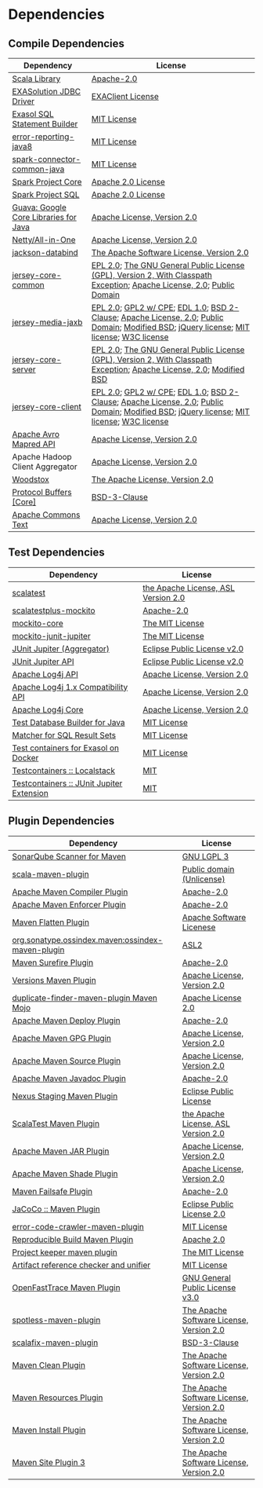<!-- @formatter:off -->
# Dependencies

## Compile Dependencies

| Dependency                                  | License                                                                                                                                                                                             |
| ------------------------------------------- | --------------------------------------------------------------------------------------------------------------------------------------------------------------------------------------------------- |
| [Scala Library][0]                          | [Apache-2.0][1]                                                                                                                                                                                     |
| [EXASolution JDBC Driver][2]                | [EXAClient License][3]                                                                                                                                                                              |
| [Exasol SQL Statement Builder][4]           | [MIT License][5]                                                                                                                                                                                    |
| [error-reporting-java8][6]                  | [MIT License][7]                                                                                                                                                                                    |
| [spark-connector-common-java][8]            | [MIT License][9]                                                                                                                                                                                    |
| [Spark Project Core][10]                    | [Apache 2.0 License][11]                                                                                                                                                                            |
| [Spark Project SQL][10]                     | [Apache 2.0 License][11]                                                                                                                                                                            |
| [Guava: Google Core Libraries for Java][12] | [Apache License, Version 2.0][13]                                                                                                                                                                   |
| [Netty/All-in-One][14]                      | [Apache License, Version 2.0][1]                                                                                                                                                                    |
| [jackson-databind][15]                      | [The Apache Software License, Version 2.0][16]                                                                                                                                                      |
| [jersey-core-common][17]                    | [EPL 2.0][18]; [The GNU General Public License (GPL), Version 2, With Classpath Exception][19]; [Apache License, 2.0][11]; [Public Domain][20]                                                      |
| [jersey-media-jaxb][21]                     | [EPL 2.0][18]; [GPL2 w/ CPE][19]; [EDL 1.0][22]; [BSD 2-Clause][23]; [Apache License, 2.0][11]; [Public Domain][20]; [Modified BSD][24]; [jQuery license][25]; [MIT license][26]; [W3C license][27] |
| [jersey-core-server][28]                    | [EPL 2.0][18]; [The GNU General Public License (GPL), Version 2, With Classpath Exception][19]; [Apache License, 2.0][11]; [Modified BSD][24]                                                       |
| [jersey-core-client][29]                    | [EPL 2.0][18]; [GPL2 w/ CPE][19]; [EDL 1.0][22]; [BSD 2-Clause][23]; [Apache License, 2.0][11]; [Public Domain][20]; [Modified BSD][24]; [jQuery license][25]; [MIT license][26]; [W3C license][27] |
| [Apache Avro Mapred API][30]                | [Apache License, Version 2.0][16]                                                                                                                                                                   |
| Apache Hadoop Client Aggregator             | [Apache License, Version 2.0][16]                                                                                                                                                                   |
| [Woodstox][31]                              | [The Apache License, Version 2.0][13]                                                                                                                                                               |
| [Protocol Buffers [Core]][32]               | [BSD-3-Clause][33]                                                                                                                                                                                  |
| [Apache Commons Text][34]                   | [Apache License, Version 2.0][16]                                                                                                                                                                   |

## Test Dependencies

| Dependency                                      | License                                   |
| ----------------------------------------------- | ----------------------------------------- |
| [scalatest][35]                                 | [the Apache License, ASL Version 2.0][36] |
| [scalatestplus-mockito][37]                     | [Apache-2.0][36]                          |
| [mockito-core][38]                              | [The MIT License][39]                     |
| [mockito-junit-jupiter][38]                     | [The MIT License][39]                     |
| [JUnit Jupiter (Aggregator)][40]                | [Eclipse Public License v2.0][41]         |
| [JUnit Jupiter API][40]                         | [Eclipse Public License v2.0][41]         |
| [Apache Log4j API][42]                          | [Apache License, Version 2.0][16]         |
| [Apache Log4j 1.x Compatibility API][43]        | [Apache License, Version 2.0][16]         |
| [Apache Log4j Core][44]                         | [Apache License, Version 2.0][16]         |
| [Test Database Builder for Java][45]            | [MIT License][46]                         |
| [Matcher for SQL Result Sets][47]               | [MIT License][48]                         |
| [Test containers for Exasol on Docker][49]      | [MIT License][50]                         |
| [Testcontainers :: Localstack][51]              | [MIT][52]                                 |
| [Testcontainers :: JUnit Jupiter Extension][51] | [MIT][52]                                 |

## Plugin Dependencies

| Dependency                                              | License                                        |
| ------------------------------------------------------- | ---------------------------------------------- |
| [SonarQube Scanner for Maven][53]                       | [GNU LGPL 3][54]                               |
| [scala-maven-plugin][55]                                | [Public domain (Unlicense)][56]                |
| [Apache Maven Compiler Plugin][57]                      | [Apache-2.0][16]                               |
| [Apache Maven Enforcer Plugin][58]                      | [Apache-2.0][16]                               |
| [Maven Flatten Plugin][59]                              | [Apache Software Licenese][16]                 |
| [org.sonatype.ossindex.maven:ossindex-maven-plugin][60] | [ASL2][13]                                     |
| [Maven Surefire Plugin][61]                             | [Apache-2.0][16]                               |
| [Versions Maven Plugin][62]                             | [Apache License, Version 2.0][16]              |
| [duplicate-finder-maven-plugin Maven Mojo][63]          | [Apache License 2.0][11]                       |
| [Apache Maven Deploy Plugin][64]                        | [Apache-2.0][16]                               |
| [Apache Maven GPG Plugin][65]                           | [Apache License, Version 2.0][16]              |
| [Apache Maven Source Plugin][66]                        | [Apache License, Version 2.0][16]              |
| [Apache Maven Javadoc Plugin][67]                       | [Apache-2.0][16]                               |
| [Nexus Staging Maven Plugin][68]                        | [Eclipse Public License][69]                   |
| [ScalaTest Maven Plugin][70]                            | [the Apache License, ASL Version 2.0][36]      |
| [Apache Maven JAR Plugin][71]                           | [Apache License, Version 2.0][16]              |
| [Apache Maven Shade Plugin][72]                         | [Apache License, Version 2.0][16]              |
| [Maven Failsafe Plugin][73]                             | [Apache-2.0][16]                               |
| [JaCoCo :: Maven Plugin][74]                            | [Eclipse Public License 2.0][75]               |
| [error-code-crawler-maven-plugin][76]                   | [MIT License][77]                              |
| [Reproducible Build Maven Plugin][78]                   | [Apache 2.0][13]                               |
| [Project keeper maven plugin][79]                       | [The MIT License][80]                          |
| [Artifact reference checker and unifier][81]            | [MIT License][82]                              |
| [OpenFastTrace Maven Plugin][83]                        | [GNU General Public License v3.0][84]          |
| [spotless-maven-plugin][85]                             | [The Apache Software License, Version 2.0][16] |
| [scalafix-maven-plugin][86]                             | [BSD-3-Clause][33]                             |
| [Maven Clean Plugin][87]                                | [The Apache Software License, Version 2.0][13] |
| [Maven Resources Plugin][88]                            | [The Apache Software License, Version 2.0][13] |
| [Maven Install Plugin][89]                              | [The Apache Software License, Version 2.0][13] |
| [Maven Site Plugin 3][90]                               | [The Apache Software License, Version 2.0][13] |

[0]: https://www.scala-lang.org/
[1]: https://www.apache.org/licenses/LICENSE-2.0
[2]: http://www.exasol.com
[3]: https://repo1.maven.org/maven2/com/exasol/exasol-jdbc/7.1.19/exasol-jdbc-7.1.19-license.txt
[4]: https://github.com/exasol/sql-statement-builder/
[5]: https://github.com/exasol/sql-statement-builder/blob/main/LICENSE
[6]: https://github.com/exasol/error-reporting-java/
[7]: https://github.com/exasol/error-reporting-java/blob/main/LICENSE
[8]: https://github.com/exasol/spark-connector-common-java/
[9]: https://github.com/exasol/spark-connector-common-java/blob/main/LICENSE
[10]: https://spark.apache.org/
[11]: http://www.apache.org/licenses/LICENSE-2.0.html
[12]: https://github.com/google/guava
[13]: http://www.apache.org/licenses/LICENSE-2.0.txt
[14]: https://netty.io/index.html
[15]: https://github.com/FasterXML/jackson
[16]: https://www.apache.org/licenses/LICENSE-2.0.txt
[17]: https://projects.eclipse.org/projects/ee4j.jersey/jersey-common
[18]: http://www.eclipse.org/legal/epl-2.0
[19]: https://www.gnu.org/software/classpath/license.html
[20]: https://creativecommons.org/publicdomain/zero/1.0/
[21]: https://eclipse-ee4j.github.io/jersey/
[22]: http://www.eclipse.org/org/documents/edl-v10.php
[23]: https://opensource.org/licenses/BSD-2-Clause
[24]: https://asm.ow2.io/license.html
[25]: https://github.com/jquery/jquery/blob/main/LICENSE.txt
[26]: http://www.opensource.org/licenses/mit-license.php
[27]: https://www.w3.org/Consortium/Legal/copyright-documents-19990405
[28]: https://projects.eclipse.org/projects/ee4j.jersey/jersey-server
[29]: https://projects.eclipse.org/projects/ee4j.jersey/jersey-client
[30]: https://avro.apache.org
[31]: https://github.com/FasterXML/woodstox
[32]: https://developers.google.com/protocol-buffers/docs/javatutorial
[33]: https://opensource.org/licenses/BSD-3-Clause
[34]: https://commons.apache.org/proper/commons-text
[35]: http://www.scalatest.org
[36]: http://www.apache.org/licenses/LICENSE-2.0
[37]: https://github.com/scalatest/scalatestplus-mockito
[38]: https://github.com/mockito/mockito
[39]: https://github.com/mockito/mockito/blob/main/LICENSE
[40]: https://junit.org/junit5/
[41]: https://www.eclipse.org/legal/epl-v20.html
[42]: https://logging.apache.org/log4j/2.x/log4j-api/
[43]: https://logging.apache.org/log4j/2.x/
[44]: https://logging.apache.org/log4j/2.x/log4j-core/
[45]: https://github.com/exasol/test-db-builder-java/
[46]: https://github.com/exasol/test-db-builder-java/blob/main/LICENSE
[47]: https://github.com/exasol/hamcrest-resultset-matcher/
[48]: https://github.com/exasol/hamcrest-resultset-matcher/blob/main/LICENSE
[49]: https://github.com/exasol/exasol-testcontainers/
[50]: https://github.com/exasol/exasol-testcontainers/blob/main/LICENSE
[51]: https://testcontainers.org
[52]: http://opensource.org/licenses/MIT
[53]: http://sonarsource.github.io/sonar-scanner-maven/
[54]: http://www.gnu.org/licenses/lgpl.txt
[55]: http://github.com/davidB/scala-maven-plugin
[56]: http://unlicense.org/
[57]: https://maven.apache.org/plugins/maven-compiler-plugin/
[58]: https://maven.apache.org/enforcer/maven-enforcer-plugin/
[59]: https://www.mojohaus.org/flatten-maven-plugin/
[60]: https://sonatype.github.io/ossindex-maven/maven-plugin/
[61]: https://maven.apache.org/surefire/maven-surefire-plugin/
[62]: https://www.mojohaus.org/versions/versions-maven-plugin/
[63]: https://github.com/basepom/duplicate-finder-maven-plugin
[64]: https://maven.apache.org/plugins/maven-deploy-plugin/
[65]: https://maven.apache.org/plugins/maven-gpg-plugin/
[66]: https://maven.apache.org/plugins/maven-source-plugin/
[67]: https://maven.apache.org/plugins/maven-javadoc-plugin/
[68]: http://www.sonatype.com/public-parent/nexus-maven-plugins/nexus-staging/nexus-staging-maven-plugin/
[69]: http://www.eclipse.org/legal/epl-v10.html
[70]: https://www.scalatest.org/user_guide/using_the_scalatest_maven_plugin
[71]: https://maven.apache.org/plugins/maven-jar-plugin/
[72]: https://maven.apache.org/plugins/maven-shade-plugin/
[73]: https://maven.apache.org/surefire/maven-failsafe-plugin/
[74]: https://www.jacoco.org/jacoco/trunk/doc/maven.html
[75]: https://www.eclipse.org/legal/epl-2.0/
[76]: https://github.com/exasol/error-code-crawler-maven-plugin/
[77]: https://github.com/exasol/error-code-crawler-maven-plugin/blob/main/LICENSE
[78]: http://zlika.github.io/reproducible-build-maven-plugin
[79]: https://github.com/exasol/project-keeper/
[80]: https://github.com/exasol/project-keeper/blob/main/LICENSE
[81]: https://github.com/exasol/artifact-reference-checker-maven-plugin/
[82]: https://github.com/exasol/artifact-reference-checker-maven-plugin/blob/main/LICENSE
[83]: https://github.com/itsallcode/openfasttrace-maven-plugin
[84]: https://www.gnu.org/licenses/gpl-3.0.html
[85]: https://github.com/diffplug/spotless
[86]: https://github.com/evis/scalafix-maven-plugin
[87]: http://maven.apache.org/plugins/maven-clean-plugin/
[88]: http://maven.apache.org/plugins/maven-resources-plugin/
[89]: http://maven.apache.org/plugins/maven-install-plugin/
[90]: http://maven.apache.org/plugins/maven-site-plugin/
